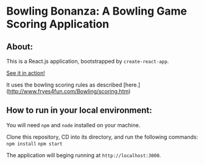 # Bowling Bonanza: A Bowling Game Scoring Application

## About:
This is a React.js application, bootstrapped by `create-react-app`. 

[See it in action!](https://stoic-meitner-4cc86c.netlify.app)

It uses the bowling scoring rules as described [here.] (http://www.fryes4fun.com/Bowling/scoring.htm)

## How to run in your local environment:
You will need `npm` and `node` installed on your machine.

Clone this repository, CD into its directory, and run the following commands:
`npm install`
`npm start`

The application will beging running at `http://localhost:3000`.
